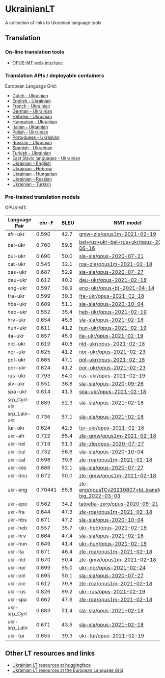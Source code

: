 # UkrainianLT
A collection of links to Ukrainian language tools

## Translation

### On-line translation tools

* [OPUS-MT web-interface](https://translate.ling.helsinki.fi/ui/ukrainian)


### Translation APIs / deployable containers

European Language Grid:

* [Dutch - Ukrainian](https://live.european-language-grid.eu/catalogue/tool-service/18045)
* [English - Ukrainian](https://live.european-language-grid.eu/catalogue/tool-service/18040)
* [French - Ukrainian](https://live.european-language-grid.eu/catalogue/tool-service/18041)
* [German - Ukrainian](https://live.european-language-grid.eu/catalogue/tool-service/18039)
* [Hebrew - Ukrainian](https://live.european-language-grid.eu/catalogue/tool-service/18042)
* [Hungarian - Ukrainian](https://live.european-language-grid.eu/catalogue/tool-service/18043)
* [Italian - Uktainian](https://live.european-language-grid.eu/catalogue/tool-service/18044)
* [Polish - Ukrainian](https://live.european-language-grid.eu/catalogue/tool-service/18046)
* [Portuguese - Ukrainian](https://live.european-language-grid.eu/catalogue/tool-service/18047)
* [Russian - Ukrainian](https://live.european-language-grid.eu/catalogue/tool-service/18048)
* [Spanish - Ukrainian](https://live.european-language-grid.eu/catalogue/tool-service/18049)
* [Turkish - Ukrainian](https://live.european-language-grid.eu/catalogue/tool-service/18050)
* [East Slavic languages - Ukrainian](https://live.european-language-grid.eu/catalogue/tool-service/9257)
* [Ukrainian - English](https://live.european-language-grid.eu/catalogue/tool-service/9216)
* [Ukrainian - Hebrew](https://live.european-language-grid.eu/catalogue/tool-service/18051)
* [Ukrainian - Hungarian](https://live.european-language-grid.eu/catalogue/tool-service/18052)
* [Ukrainian - Russian](https://live.european-language-grid.eu/catalogue/tool-service/18053)
* [Ukrainian - Turkish](https://live.european-language-grid.eu/catalogue/tool-service/18054)



### Pre-trained translation models

OPUS-MT:

| Language Pair | chr-F         | BLEU          | NMT model |
|---------------|---------------|---------------|-----------|
| afr-ukr	|	0.590	|	42.7	|	[gmw-zle/opus1m-2021-02-19](https://object.pouta.csc.fi/Tatoeba-MT-models/gmw-zle/opus1m-2021-02-19.zip) |
| bel-ukr	|	0.760	|	59.5	|	[bel+rus+ukr-bel+rus+ukr/opus-2020-06-16](https://object.pouta.csc.fi/Tatoeba-MT-models/bel+rus+ukr-bel+rus+ukr/opus-2020-06-16.zip) |
| bul-ukr	|	0.690	|	50.0	|	[sla-sla/opus-2020-07-21](https://object.pouta.csc.fi/Tatoeba-MT-models/sla-sla/opus-2020-07-21.zip) |
| cat-ukr	|	0.545	|	32.1	|	[roa-zle/opus1m-2021-02-18](https://object.pouta.csc.fi/Tatoeba-MT-models/roa-zle/opus1m-2021-02-18.zip) |
| ces-ukr	|	0.687	|	52.9	|	[sla-sla/opus-2020-07-27](https://object.pouta.csc.fi/Tatoeba-MT-models/sla-sla/opus-2020-07-27.zip) |
| deu-ukr	|	0.612	|	40.2	|	[deu-ukr/opus-2021-02-18](https://object.pouta.csc.fi/Tatoeba-MT-models/deu-ukr/opus-2021-02-18.zip) |
| eng-ukr	|	0.597	|	38.9	|	[eng-ukr/opus+bt-2021-04-14](https://object.pouta.csc.fi/Tatoeba-MT-models/eng-ukr/opus+bt-2021-04-14.zip) |
| fra-ukr	|	0.599	|	39.3	|	[fra-ukr/opus-2021-02-18](https://object.pouta.csc.fi/Tatoeba-MT-models/fra-ukr/opus-2021-02-18.zip) |
| hbs-ukr	|	0.689	|	51.1	|	[sla-sla/opus-2020-10-04](https://object.pouta.csc.fi/Tatoeba-MT-models/sla-sla/opus-2020-10-04.zip) |
| heb-ukr	|	0.552	|	35.4	|	[heb-ukr/opus-2021-02-19](https://object.pouta.csc.fi/Tatoeba-MT-models/heb-ukr/opus-2021-02-19.zip) |
| hrv-ukr	|	0.654	|	45.6	|	[sla-sla/opus-2021-02-18](https://object.pouta.csc.fi/Tatoeba-MT-models/sla-sla/opus-2021-02-18.zip) |
| hun-ukr	|	0.611	|	41.2	|	[hun-ukr/opus-2021-02-19](https://object.pouta.csc.fi/Tatoeba-MT-models/hun-ukr/opus-2021-02-19.zip) |
| ita-ukr	|	0.657	|	45.9	|	[ita-ukr/opus-2021-02-19](https://object.pouta.csc.fi/Tatoeba-MT-models/ita-ukr/opus-2021-02-19.zip) |
| nld-ukr	|	0.619	|	40.8	|	[nld-ukr/opus-2021-02-18](https://object.pouta.csc.fi/Tatoeba-MT-models/nld-ukr/opus-2021-02-18.zip) |
| nor-ukr	|	0.625	|	41.2	|	[nor-ukr/opus-2021-02-23](https://object.pouta.csc.fi/Tatoeba-MT-models/nor-ukr/opus-2021-02-23.zip) |
| pol-ukr	|	0.665	|	47.1	|	[pol-ukr/opus-2021-02-18](https://object.pouta.csc.fi/Tatoeba-MT-models/pol-ukr/opus-2021-02-18.zip) |
| por-ukr	|	0.624	|	41.2	|	[por-ukr/opus-2021-02-23](https://object.pouta.csc.fi/Tatoeba-MT-models/por-ukr/opus-2021-02-23.zip) |
| rus-ukr	|	0.793	|	64.0	|	[rus-ukr/opus-2021-02-19](https://object.pouta.csc.fi/Tatoeba-MT-models/rus-ukr/opus-2021-02-19.zip) |
| slv-ukr	|	0.551	|	36.6	|	[sla-sla/opus-2020-09-26](https://object.pouta.csc.fi/Tatoeba-MT-models/sla-sla/opus-2020-09-26.zip) |
| spa-ukr	|	0.614	|	41.3	|	[spa-ukr/opus-2021-02-18](https://object.pouta.csc.fi/Tatoeba-MT-models/spa-ukr/opus-2021-02-18.zip) |
| srp_Cyrl-ukr	|	0.689	|	52.3	|	[sla-sla/opus-2021-02-18](https://object.pouta.csc.fi/Tatoeba-MT-models/sla-sla/opus-2021-02-18.zip) |
| srp_Latn-ukr	|	0.736	|	57.1	|	[sla-sla/opus-2021-02-18](https://object.pouta.csc.fi/Tatoeba-MT-models/sla-sla/opus-2021-02-18.zip) |
| tur-ukr	|	0.624	|	42.5	|	[tur-ukr/opus-2021-02-18](https://object.pouta.csc.fi/Tatoeba-MT-models/tur-ukr/opus-2021-02-18.zip) |
| ukr-afr	|	0.722	|	55.4	|	[zle-gmw/opus1m-2021-02-18](https://object.pouta.csc.fi/Tatoeba-MT-models/zle-gmw/opus1m-2021-02-18.zip) |
| ukr-bel	|	0.719	|	51.3	|	[zle-zle/opus-2020-07-27](https://object.pouta.csc.fi/Tatoeba-MT-models/zle-zle/opus-2020-07-27.zip) |
| ukr-bul	|	0.732	|	56.6	|	[sla-sla/opus-2020-10-04](https://object.pouta.csc.fi/Tatoeba-MT-models/sla-sla/opus-2020-10-04.zip) |
| ukr-cat	|	0.598	|	39.6	|	[zle-roa/opus1m-2021-02-18](https://object.pouta.csc.fi/Tatoeba-MT-models/zle-roa/opus1m-2021-02-18.zip) |
| ukr-ces	|	0.686	|	52.1	|	[sla-sla/opus-2020-07-27](https://object.pouta.csc.fi/Tatoeba-MT-models/sla-sla/opus-2020-07-27.zip) |
| ukr-deu	|	0.672	|	50.0	|	[zle-gmw/opus1m-2021-02-18](https://object.pouta.csc.fi/Tatoeba-MT-models/zle-gmw/opus1m-2021-02-18.zip) |
| ukr-eng	|	0.70441	|	55.8	|	[zle-eng/opusTCv20210807+bt_transformer-big_2022-03-03](https://object.pouta.csc.fi/Tatoeba-MT-models/zle-eng/opusTCv20210807+bt_transformer-big_2022-03-03.zip) |
| ukr-epo	|	0.562	|	34.2	|	[tatoeba-zero/opus-2020-06-21](https://object.pouta.csc.fi/Tatoeba-MT-models/tatoeba-zero/opus-2020-06-21.zip) |
| ukr-fra	|	0.644	|	47.3	|	[zle-roa/opus1m-2021-02-18](https://object.pouta.csc.fi/Tatoeba-MT-models/zle-roa/opus1m-2021-02-18.zip) |
| ukr-hbs	|	0.671	|	47.2	|	[sla-sla/opus-2020-10-04](https://object.pouta.csc.fi/Tatoeba-MT-models/sla-sla/opus-2020-10-04.zip) |
| ukr-heb	|	0.557	|	35.7	|	[ukr-heb/opus-2021-02-18](https://object.pouta.csc.fi/Tatoeba-MT-models/ukr-heb/opus-2021-02-18.zip) |
| ukr-hrv	|	0.664	|	47.4	|	[sla-sla/opus-2021-02-18](https://object.pouta.csc.fi/Tatoeba-MT-models/sla-sla/opus-2021-02-18.zip) |
| ukr-hun	|	0.649	|	41.4	|	[ukr-hun/opus-2021-02-18](https://object.pouta.csc.fi/Tatoeba-MT-models/ukr-hun/opus-2021-02-18.zip) |
| ukr-ita	|	0.671	|	46.4	|	[zle-roa/opus1m-2021-02-18](https://object.pouta.csc.fi/Tatoeba-MT-models/zle-roa/opus1m-2021-02-18.zip) |
| ukr-nld	|	0.670	|	50.4	|	[zle-gmw/opus1m-2021-02-18](https://object.pouta.csc.fi/Tatoeba-MT-models/zle-gmw/opus1m-2021-02-18.zip) |
| ukr-nor	|	0.699	|	55.0	|	[ukr-nor/opus-2021-02-24](https://object.pouta.csc.fi/Tatoeba-MT-models/ukr-nor/opus-2021-02-24.zip) |
| ukr-pol	|	0.695	|	50.1	|	[sla-sla/opus-2020-07-27](https://object.pouta.csc.fi/Tatoeba-MT-models/sla-sla/opus-2020-07-27.zip) |
| ukr-por	|	0.612	|	39.8	|	[zle-roa/opus1m-2021-02-18](https://object.pouta.csc.fi/Tatoeba-MT-models/zle-roa/opus1m-2021-02-18.zip) |
| ukr-rus	|	0.826	|	69.2	|	[ukr-rus/opus-2021-02-19](https://object.pouta.csc.fi/Tatoeba-MT-models/ukr-rus/opus-2021-02-19.zip) |
| ukr-spa	|	0.662	|	47.6	|	[zle-roa/opus1m-2021-02-18](https://object.pouta.csc.fi/Tatoeba-MT-models/zle-roa/opus1m-2021-02-18.zip) |
| ukr-srp_Cyrl	|	0.683	|	51.4	|	[sla-sla/opus-2021-02-18](https://object.pouta.csc.fi/Tatoeba-MT-models/sla-sla/opus-2021-02-18.zip) |
| ukr-srp_Latn	|	0.671	|	43.5	|	[sla-sla/opus-2021-02-18](https://object.pouta.csc.fi/Tatoeba-MT-models/sla-sla/opus-2021-02-18.zip) |
| ukr-tur	|	0.655	|	39.3	|	[ukr-tur/opus-2021-02-19](https://object.pouta.csc.fi/Tatoeba-MT-models/ukr-tur/opus-2021-02-19.zip) |


## Other LT resources and links

* [Ukrainian LT resources at huggingface](https://huggingface.co/models?language=uk)
* [Ukrainian LT resources at the European Language Grid](https://live.european-language-grid.eu/catalogue/search/Ukrainian)
